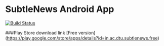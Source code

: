 SubtleNews Android App
======================

[![Build Status](https://travis-ci.org/teamOSC/SubtleNews_Android_App.svg?branch=dev)](https://travis-ci.org/teamOSC/SubtleNews_Android_App)

###Play Store download link
[Free version] (https://play.google.com/store/apps/details?id=in.ac.dtu.subtlenews.free)
